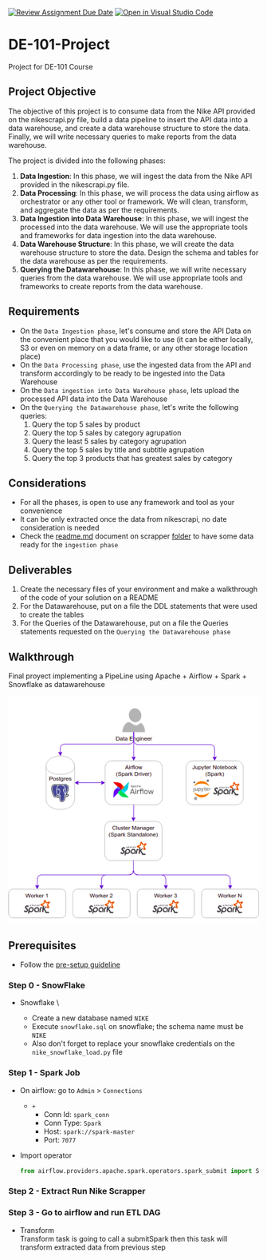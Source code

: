 [![Review Assignment Due Date](https://classroom.github.com/assets/deadline-readme-button-24ddc0f5d75046c5622901739e7c5dd533143b0c8e959d652212380cedb1ea36.svg)](https://classroom.github.com/a/_aSeI9v2)
[![Open in Visual Studio Code](https://classroom.github.com/assets/open-in-vscode-718a45dd9cf7e7f842a935f5ebbe5719a5e09af4491e668f4dbf3b35d5cca122.svg)](https://classroom.github.com/online_ide?assignment_repo_id=12736604&assignment_repo_type=AssignmentRepo)
# DE-101-Project

Project for DE-101 Course

## Project Objective

The objective of this project is to consume data from the Nike API provided on the nikescrapi.py file, build a data pipeline to insert the API data into a data warehouse, and create a data warehouse structure to store the data. Finally, we will write necessary queries to make reports from the data warehouse.

The project is divided into the following phases:

1. **Data Ingestion**:
In this phase, we will ingest the data from the Nike API provided in the nikescrapi.py file.
2. **Data Processing**:
In this phase, we will process the data using airflow as orchestrator or any other tool or framework. We will clean, transform, and aggregate the data as per the requirements.
3. **Data Ingestion into Data Warehouse**:
In this phase, we will ingest the processed into the data warehouse. We will use the appropriate tools and frameworks for data ingestion into the data warehouse.
4. **Data Warehouse Structure**:
In this phase, we will create the data warehouse structure to store the data. Design the schema and tables for the data warehouse as per the requirements.
5. **Querying the Datawarehouse**:
In this phase, we will write necessary queries from the data warehouse. We will use appropriate tools and frameworks to create reports from the data warehouse.

## Requirements

- On the `Data Ingestion phase`, let's consume and store the API Data on the convenient place that you would like to use (it can be either locally, S3 or even on memory on a data frame, or any other storage location place)
- On the `Data Processing phase`, use the ingested data from the API and transform accordingly to be ready to be ingested into the Data Warehouse
- On the `Data ingestion into Data Warehouse phase`, lets upload the processed API data into the Data Warehouse
- On the `Querying the Datawarehouse phase`, let's write the following queries:
    1. Query the top 5 sales by product
    2. Query the top 5 sales by category agrupation
    3. Query the least 5 sales by category agrupation
    4. Query the top 5 sales by title and subtitle agrupation
    5. Query the top 3 products that has greatest sales by category

## Considerations

- For all the phases, is open to use any framework and tool as your convenience
- It can be only extracted once the data from nikescrapi, no date consideration is needed
- Check the [readme.md][scrapper_readme] document on scrapper [folder][scrapper_folder] to have some data ready for the `ingestion phase`

## Deliverables

1. Create the necessary files of your environment and make a walkthrough of the code of your solution on a README
2. For the Datawarehouse, put on a file the DDL statements that were used to create the tables
3. For the Queries of the Datawarehouse, put on a file the Queries statements requested on the `Querying the Datawarehouse phase`

[scrapper_readme]: ./scrapper/project_requirements.md
[scrapper_folder]: ./scrapper

## Walkthrough

Final proyect implementing a PipeLine using  Apache + Airflow + Spark + Snowflake as datawarehouse

![img](img/architecture.png)

[pre_setup]: pre-setup.md

## Prerequisites

* Follow the [pre-setup guideline][pre_setup]

### Step 0 - SnowFlake

* Snowflake \

  * Create a new database named `NIKE`
  * Execute `snowflake.sql` on snowflake; the schema name must be `NIKE`
  * Also don't forget to replace your snowflake credentials on the `nike_snowflake_load.py` file

### Step 1 - Spark Job

* On airflow: go to `Admin` > `Connections`
  * `+`
    * Conn Id: `spark_conn`
    * Conn Type: `Spark`
    * Host: `spark://spark-master`
    * Port: `7077`
* Import operator

  ```py
  from airflow.providers.apache.spark.operators.spark_submit import SparkSubmitOperator
  ```


### Step 2 - Extract Run Nike Scrapper



### Step 3 - Go to airflow and run ETL DAG


* Transform  \
  Transform task is going to call a submitSpark then this task will transform extracted data from previous step